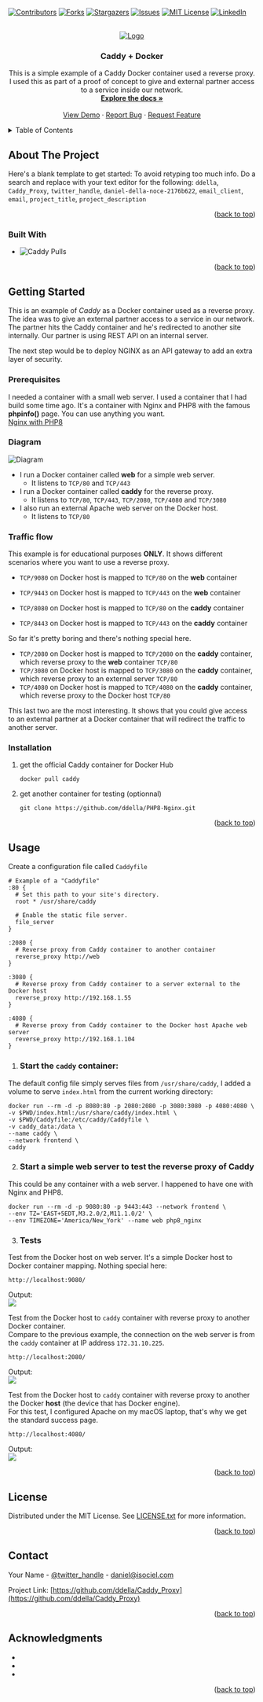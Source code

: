 <!-- Improved compatibility of back to top link: See: https://github.com/othneildrew/Best-README-Template/pull/73 -->
<a name="readme-top"></a>
<!--
*** Thanks for checking out the Best-README-Template. If you have a suggestion
*** that would make this better, please fork the repo and create a pull request
*** or simply open an issue with the tag "enhancement".
*** Don't forget to give the project a star!
*** Thanks again! Now go create something AMAZING! :D
-->



<!-- PROJECT SHIELDS -->
<!--
*** I'm using markdown "reference style" links for readability.
*** Reference links are enclosed in brackets [ ] instead of parentheses ( ).
*** See the bottom of this document for the declaration of the reference variables
*** for contributors-url, forks-url, etc. This is an optional, concise syntax you may use.
*** https://www.markdownguide.org/basic-syntax/#reference-style-links
-->
[![Contributors][contributors-shield]][contributors-url]
[![Forks][forks-shield]][forks-url]
[![Stargazers][stars-shield]][stars-url]
[![Issues][issues-shield]][issues-url]
[![MIT License][license-shield]][license-url]
[![LinkedIn][linkedin-shield]][linkedin-url]



<!-- PROJECT LOGO -->
<br />
<div align="center">
  <a href="https://github.com/ddella/Caddy_Proxy">
    <img src="images/logo.jpg" alt="Logo">
  </a>

<h3 align="center">Caddy + Docker</h3>

  <p align="center">
    This is a simple example of a Caddy Docker container used a reverse proxy. I used this as part of a proof of concept to give and external partner access to a service inside our network.
    <br />
    <a href="https://github.com/ddella/Caddy_Proxy"><strong>Explore the docs »</strong></a>
    <br />
    <br />
    <a href="https://github.com/ddella/Caddy_Proxy">View Demo</a>
    ·
    <a href="https://github.com/ddella/Caddy_Proxy/issues">Report Bug</a>
    ·
    <a href="https://github.com/ddella/Caddy_Proxy/issues">Request Feature</a>
  </p>
</div>

<!-- TABLE OF CONTENTS -->
<details>
  <summary>Table of Contents</summary>
  <ol>
    <li>
      <a href="#about-the-project">About The Project</a>
      <ul>
        <li><a href="#built-with">Built With</a></li>
      </ul>
    </li>
    <li>
      <a href="#getting-started">Getting Started</a>
      <ul>
        <li><a href="#prerequisites">Prerequisites</a></li>
        <li><a href="#installation">Installation</a></li>
      </ul>
    </li>
    <li><a href="#usage">Usage</a></li>
    <li><a href="#roadmap">Roadmap</a></li>
    <li><a href="#contributing">Contributing</a></li>
    <li><a href="#license">License</a></li>
    <li><a href="#contact">Contact</a></li>
    <li><a href="#acknowledgments">Acknowledgments</a></li>
  </ol>
</details>

<!-- ABOUT THE PROJECT -->
## About The Project

Here's a blank template to get started: To avoid retyping too much info. Do a search and replace with your text editor for the following: `ddella`, `Caddy_Proxy`, `twitter_handle`, `daniel-della-noce-2176b622`, `email_client`, `email`, `project_title`, `project_description`

<p align="right">(<a href="#readme-top">back to top</a>)</p>

### Built With

* ![Caddy Pulls](https://img.shields.io/docker/pulls/_/caddy)

<p align="right">(<a href="#readme-top">back to top</a>)</p>


<!-- GETTING STARTED -->
## Getting Started

This is an example of *Caddy* as a Docker container used as a reverse proxy. The idea was to give an external partner access to a service in our network. The partner hits the Caddy container and he's redirected to another site internally. Our partner is using REST API on an internal server.  

The next step would be to deploy NGINX as an API gateway to add an extra layer of security.  
### Prerequisites
I needed a container with a small web server. I used a container that I had build some time ago. It's a container with Nginx and PHP8 with the famous **phpinfo()** page. You can use anything you want.  
[Nginx with PHP8](https://github.com/ddella/PHP8-Nginx)
### Diagram
![Diagram](images/design.jpg)

- I run a Docker container called **web** for a simple web server.
  - It listens to `TCP/80` and `TCP/443`
- I run a Docker container called **caddy** for the reverse proxy.
  - It listens to `TCP/80`, `TCP/443`, `TCP/2080`, `TCP/4080` and `TCP/3080`
- I also run an external Apache web server on the Docker host.
  - It listens to `TCP/80`

### Traffic flow
This example is for educational purposes **ONLY**. It shows different scenarios where you want to use a reverse proxy.  

- `TCP/9080` on Docker host is mapped to `TCP/80` on the **web** container
- `TCP/9443` on Docker host is mapped to `TCP/443` on the **web** container

- `TCP/8080` on Docker host is mapped to `TCP/80` on the **caddy** container
- `TCP/8443` on Docker host is mapped to `TCP/443` on the **caddy** container

So far it's pretty boring and there's nothing special here.  

- `TCP/2080` on Docker host is mapped to `TCP/2080` on the **caddy** container, which reverse proxy to the **web** container `TCP/80`
- `TCP/3080` on Docker host is mapped to `TCP/3080` on the **caddy** container, which reverse proxy to an external server `TCP/80`
- `TCP/4080` on Docker host is mapped to `TCP/4080` on the **caddy** container, which reverse proxy to the Docker host `TCP/80`

This last two are the most interesting. It shows that you could give access to an external partner at a Docker container that will redirect the traffic to another server. 
### Installation

1. get the official Caddy container for Docker Hub
    ```shell
    docker pull caddy
    ```
2. get another container for testing (optionnal)
   ```shell
   git clone https://github.com/ddella/PHP8-Nginx.git
   ```
<p align="right">(<a href="#readme-top">back to top</a>)</p>

<!-- USAGE EXAMPLES -->
## Usage

Create a configuration file called `Caddyfile`  

    # Example of a "Caddyfile"
    :80 {
      # Set this path to your site's directory.
      root * /usr/share/caddy

      # Enable the static file server.
      file_server
    }

    :2080 {
      # Reverse proxy from Caddy container to another container
      reverse_proxy http://web
    }

    :3080 {
      # Reverse proxy from Caddy container to a server external to the Docker host
      reverse_proxy http://192.168.1.55
    }

    :4080 {
      # Reverse proxy from Caddy container to the Docker host Apache web server
      reverse_proxy http://192.168.1.104
    }

1. ### Start the `caddy` container:
The default config file simply serves files from `/usr/share/caddy`,
I added a volume to serve `index.html` from the current working directory:
```shell
docker run --rm -d -p 8080:80 -p 2080:2080 -p 3080:3080 -p 4080:4080 \
-v $PWD/index.html:/usr/share/caddy/index.html \
-v $PWD/Caddyfile:/etc/caddy/Caddyfile \
-v caddy_data:/data \
--name caddy \
--network frontend \
caddy
```
2. ### Start a simple web server to test the reverse proxy of Caddy
This could be any container with a web server. I happened to have one with Nginx and PHP8.
```shell
docker run --rm -d -p 9080:80 -p 9443:443 --network frontend \
--env TZ='EAST+5EDT,M3.2.0/2,M11.1.0/2' \
--env TIMEZONE='America/New_York' --name web php8_nginx
```

3. ### Tests
Test from the Docker host on web server. It's a simple Docker host to Docker container mapping. Nothing special here:
```
http://localhost:9080/
```
Output:  
![](images/localhost-9080.jpg)

Test from the Docker host to `caddy` container with reverse proxy to another Docker container.  
Compare to the previous example, the connection on the web server is from the `caddy` container at IP address `172.31.10.225`.
```
http://localhost:2080/
```
Output:  
![](images/localhost-2080.jpg)

Test from the Docker host to `caddy` container with reverse proxy to another the Docker **host** (the device that has Docker engine).  
For this test, I configured Apache on my macOS laptop, that's why we get the standard success page.  
```
http://localhost:4080/
```
Output:  
![](images/localhost-4080.jpg)


<p align="right">(<a href="#readme-top">back to top</a>)</p>

<!-- CONTRIBUTING -->

<!-- LICENSE -->
## License

Distributed under the MIT License. See [LICENSE.txt](LICENSE.txt) for more information.

<p align="right">(<a href="#readme-top">back to top</a>)</p>


<!-- CONTACT -->
## Contact

Your Name - [@twitter_handle](https://twitter.com/twitter_handle) - daniel@isociel.com

Project Link: [https://github.com/ddella/Caddy_Proxy](https://github.com/ddella/Caddy_Proxy)

<p align="right">(<a href="#readme-top">back to top</a>)</p>


<!-- ACKNOWLEDGMENTS -->
## Acknowledgments

* []()
* []()
* []()

<p align="right">(<a href="#readme-top">back to top</a>)</p>


<!-- MARKDOWN LINKS & IMAGES -->
<!-- https://www.markdownguide.org/basic-syntax/#reference-style-links -->
[contributors-shield]: https://img.shields.io/github/contributors/ddella/Caddy_Proxy.svg?style=for-the-badge
[contributors-url]: https://github.com/ddella/Caddy_Proxy/graphs/contributors
[forks-shield]: https://img.shields.io/github/forks/ddella/Caddy_Proxy.svg?style=for-the-badge
[forks-url]: https://github.com/ddella/Caddy_Proxy/network/members
[stars-shield]: https://img.shields.io/github/stars/ddella/Caddy_Proxy.svg?style=for-the-badge
[stars-url]: https://github.com/ddella/Caddy_Proxy/stargazers
[issues-shield]: https://img.shields.io/github/issues/ddella/Caddy_Proxy.svg?style=for-the-badge
[issues-url]: https://github.com/ddella/Caddy_Proxy/issues
[license-shield]: https://img.shields.io/github/license/ddella/Caddy_Proxy.svg?style=for-the-badge
[license-url]: https://github.com/ddella/Caddy_Proxy/blob/master/LICENSE.txt
[linkedin-shield]: https://img.shields.io/badge/-LinkedIn-black.svg?style=for-the-badge&logo=linkedin&colorB=555
[linkedin-url]: https://linkedin.com/in/daniel-della-noce-2176b622
[product-screenshot]: images/screenshot.png
[Next.js]: https://img.shields.io/badge/next.js-000000?style=for-the-badge&logo=nextdotjs&logoColor=white

